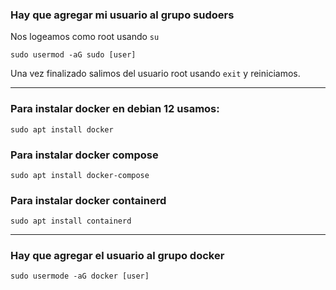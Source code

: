 ### Hay que agregar mi usuario al grupo sudoers

Nos logeamos como root usando ```su```

```sudo usermod -aG sudo [user]```

Una vez finalizado salimos del usuario root usando ```exit``` y reiniciamos.

---

### Para instalar docker en debian 12 usamos:

```sudo apt install docker```

### Para instalar docker compose

```sudo apt install docker-compose```

### Para instalar docker containerd

```sudo apt install containerd```

---

### Hay que agregar el usuario al grupo docker

```sudo usermode -aG docker [user]```